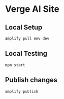 # Verge AI Site

## Local Setup

```
amplify pull env dev
```

## Local Testing

```
npm start
```

## Publish changes

```
amplify publish
```
